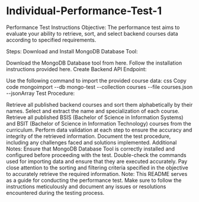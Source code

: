 # Individual-Performance-Test-1
Performance Test Instructions
Objective:
The performance test aims to evaluate your ability to retrieve, sort, and select backend courses data according to specified requirements.

Steps:
Download and Install MongoDB Database Tool:

Download the MongoDB Database tool from here.
Follow the installation instructions provided here.
Create Backend API Endpoint:

Use the following command to import the provided course data:
css
Copy code
mongoimport --db mongo-test --collection courses --file courses.json --jsonArray
Test Procedure:

Retrieve all published backend courses and sort them alphabetically by their names.
Select and extract the name and specialization of each course.
Retrieve all published BSIS (Bachelor of Science in Information Systems) and BSIT (Bachelor of Science in Information Technology) courses from the curriculum.
Perform data validation at each step to ensure the accuracy and integrity of the retrieved information.
Document the test procedure, including any challenges faced and solutions implemented.
Additional Notes:
Ensure that MongoDB Database Tool is correctly installed and configured before proceeding with the test.
Double-check the commands used for importing data and ensure that they are executed accurately.
Pay close attention to the sorting and filtering criteria specified in the objective to accurately retrieve the required information.
Note: This README serves as a guide for conducting the performance test. Make sure to follow the instructions meticulously and document any issues or resolutions encountered during the testing process.
